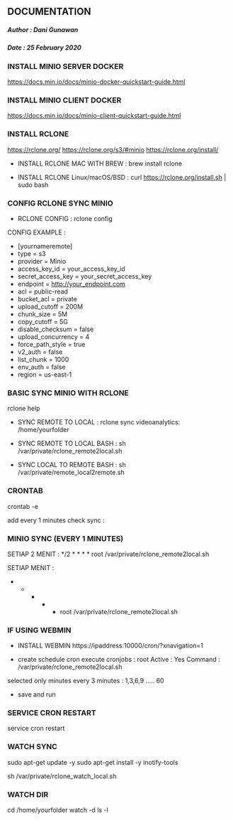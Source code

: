 ## DOCUMENTATION ##
##### Author : Dani Gunawan #####
##### Date   : 25 February 2020 ######

### INSTALL MINIO SERVER DOCKER 
https://docs.min.io/docs/minio-docker-quickstart-guide.html

### INSTALL MINIO CLIENT DOCKER
https://docs.min.io/docs/minio-client-quickstart-guide.html

### INSTALL RCLONE
https://rclone.org/
https://rclone.org/s3/#minio
https://rclone.org/install/

- INSTALL RCLONE MAC WITH BREW :
brew install rclone

- INSTALL RCLONE Linux/macOS/BSD :
curl https://rclone.org/install.sh | sudo bash


### CONFIG RCLONE SYNC MINIO
- RCLONE CONFIG :
rclone config

CONFIG EXAMPLE :

- [yournameremote]
- type = s3
- provider = Minio
- access_key_id = your_access_key_id
- secret_access_key = your_secret_access_key
- endpoint = http://your_endpoint.com
- acl = public-read
- bucket_acl = private
- upload_cutoff = 200M
- chunk_size = 5M
- copy_cutoff = 5G
- disable_checksum = false
- upload_concurrency = 4
- force_path_style = true
- v2_auth = false
- list_chunk = 1000
- env_auth = false
- region = us-east-1


### BASIC SYNC MINIO WITH RCLONE
rclone help

- SYNC REMOTE TO LOCAL :
rclone sync videoanalytics: /home/yourfolder

- SYNC REMOTE TO LOCAL BASH :
sh /var/private/rclone_remote2local.sh

- SYNC LOCAL TO REMOTE BASH :
sh /var/private/remote_local2remote.sh


### CRONTAB
crontab -e

add every 1 minutes check sync :

### MINIO SYNC (EVERY 1 MINUTES)
SETIAP 2 MENIT :
*/2 * * * * root /var/private/rclone_remote2local.sh

SETIAP MENIT :
* * * * * root /var/private/rclone_remote2local.sh

### IF USING WEBMIN
- INSTALL WEBMIN
https://ipaddress:10000/cron/?xnavigation=1

- create schedule cron
execute cronjobs : root
Active : Yes
Command : /var/private/rclone_remote2local.sh

selected only minutes every 3 minutes : 
1,3,6,9 ..... 60

- save and run

### SERVICE CRON RESTART
service cron restart

### WATCH SYNC
sudo apt-get update -y
sudo apt-get install -y inotify-tools

sh /var/private/rclone_watch_local.sh

### WATCH DIR
cd /home/yourfolder
watch -d ls -l

